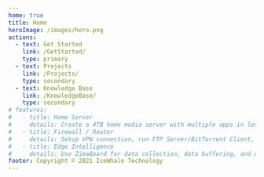 ```yaml
---
home: true
title: Home
heroImage: /images/hero.png
actions:
  - text: Get Started
    link: /GetStarted/
    type: primary
  - text: Projects
    link: /Projects/
    type: secondary
  - text: Knowledge Base
    link: /KnowledgeBase/
    type: secondary
# features:
#   - title: Home Server
#     details: Create a 4TB home media server with multiple apps in less than 10 minutes. No subscription fee, 24 hours online, easy to access.
#   - title: Firewall / Router
#     details: Setup VPN connection, run FTP Server/BitTorrent Client, perform Traffic-Shaping and QoS, or even set up a private access to your office.
#   - title: Edge Intelligence
#     details: Use ZimaBoard for data collection, data buffering, and data preprocessing to provide accurate on-site IoT data for your cloud or server.
footer: Copyright © 2021 IceWhale Technology
---
```

